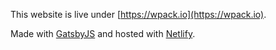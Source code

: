 This website is live under [https://wpack.io](https://wpack.io).

Made with [GatsbyJS](https://www.gatsbyjs.org/) and hosted with
[Netlify](https://www.netlify.com/).
